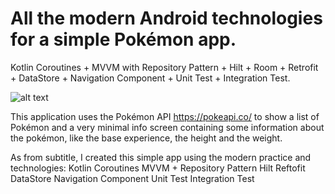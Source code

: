 # All the modern Android technologies for a simple Pokémon app.

Kotlin Coroutines + MVVM with Repository Pattern + Hilt + Room + Retrofit + DataStore + Navigation Component + Unit Test + Integration Test.

![alt text](https://media.pokemoncentral.it/wiki/thumb/5/53/Logo_Pok%C3%A9mon.png/600px-Logo_Pok%C3%A9mon.png?raw=true)


This application uses the Pokémon API https://pokeapi.co/ to show a list of Pokémon and a very minimal info screen containing some information about the pokémon, like the base experience, the height and the weight.

As from subtitle, I created this simple app using the modern practice and technologies:
Kotlin Coroutines
MVVM + Repository Pattern
Hilt
Reftofit
DataStore
Navigation Component
Unit Test
Integration Test
